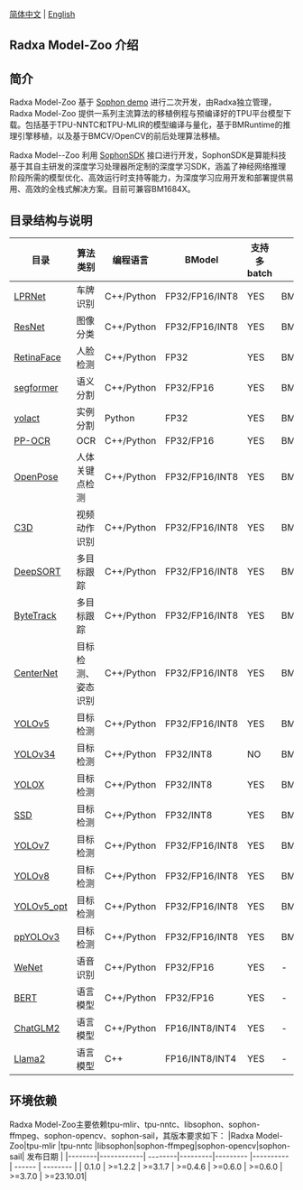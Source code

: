 [简体中文](./README.md) | [English](./README_EN.md)

## Radxa Model-Zoo 介绍


## 简介
Radxa Model-Zoo 基于 [Sophon demo](https://github.com/sophgo/sophon-demo) 进行二次开发，由Radxa独立管理，Radxa Model-Zoo 提供一系列主流算法的移植例程与预编译好的TPU平台模型下载。包括基于TPU-NNTC和TPU-MLIR的模型编译与量化，基于BMRuntime的推理引擎移植，以及基于BMCV/OpenCV的前后处理算法移植。

Radxa Model--Zoo 利用 [SophonSDK](https://developer.sophon.ai/site/index/material/all/all.html) 接口进行开发，SophonSDK是算能科技基于其自主研发的深度学习处理器所定制的深度学习SDK，涵盖了神经网络推理阶段所需的模型优化、高效运行时支持等能力，为深度学习应用开发和部署提供易用、高效的全栈式解决方案。目前可兼容BM1684X。

## 目录结构与说明
| 目录                                        | 算法类别         | 编程语言    | BModel | 支持多batch | 预处理库 |
|---                                          |---              |---          | ---     |---          |---      |
| [LPRNet](./sample/LPRNet/README.md)         | 车牌识别          | C++/Python | FP32/FP16/INT8 | YES | BMCV/OpenCV |
| [ResNet](./sample/ResNet/README.md)         | 图像分类          | C++/Python | FP32/FP16/INT8 | YES | BMCV/OpenCV |
| [RetinaFace](./sample/RetinaFace/README.md) | 人脸检测          | C++/Python | FP32           | YES | BMCV/OpenCV |
| [segformer](./sample/segformer/README.md)   | 语义分割           | C++/Python | FP32/FP16      | YES | BMCV/OpenCV |
| [yolact](./sample/yolact/README.md)         | 实例分割          | Python     | FP32           | YES | BMCV/OpenCV |
| [PP-OCR](./sample/PP-OCR/README.md)         | OCR              | C++/Python | FP32/FP16      | YES | BMCV/OpenCV |
| [OpenPose](./sample/OpenPose/README.md)     | 人体关键点检测     | C++/Python | FP32/FP16/INT8 | YES | BMCV/OpenCV |
| [C3D](./sample/C3D/README.md)               | 视频动作识别       | C++/Python | FP32/FP16/INT8 | YES | BMCV/OpenCV |
| [DeepSORT](./sample/DeepSORT/README.md)     | 多目标跟踪         | C++/Python | FP32/FP16/INT8 | YES | BMCV/OpenCV |
| [ByteTrack](./sample/ByteTrack/README.md)   | 多目标跟踪         | C++/Python | FP32/FP16/INT8 | YES | BMCV/OpenCV |
| [CenterNet](./sample/CenterNet/README.md)   | 目标检测、姿态识别 | C++/Python | FP32/FP16/INT8 | YES | BMCV |
| [YOLOv5](./sample/YOLOv5/README.md)         | 目标检测          | C++/Python | FP32/FP16/INT8 | YES | BMCV/OpenCV |
| [YOLOv34](./sample/YOLOv34/README.md)       | 目标检测          | C++/Python | FP32/INT8      | NO  | BMCV/OpenCV |
| [YOLOX](./sample/YOLOX/README.md)           | 目标检测          | C++/Python | FP32/INT8      | YES | BMCV/OpenCV |
| [SSD](./sample/SSD/README.md)               | 目标检测          | C++/Python | FP32/INT8      | YES | BMCV/OpenCV |
| [YOLOv7](./sample/YOLOv7/README.md)         | 目标检测           | C++/Python | FP32/FP16/INT8 | YES | BMCV/OpenCV|
| [YOLOv8](./sample/YOLOv8/README.md)         | 目标检测           | C++/Python | FP32/FP16/INT8 | YES | BMCV/OpenCV |
| [YOLOv5_opt](./sample/YOLOv5_opt/README.md) | 目标检测           | C++/Python | FP32/FP16/INT8 | YES | BMCV/OpenCV|
| [ppYOLOv3](./sample/ppYOLOv3/README.md)     | 目标检测           | C++/Python | FP32/FP16/INT8 | YES | BMCV/OpenCV|
| [WeNet](./sample/WeNet/README.md)           | 语音识别           | C++/Python | FP32/FP16      | YES | -   |
| [BERT](./sample/BERT/README.md)             | 语言模型           | C++/Python | FP32/FP16      | YES | -   |
| [ChatGLM2](./sample/chatglm2/README.md)     | 语言模型           | C++/Python | FP16/INT8/INT4 | YES | -   |
| [Llama2](./sample/Llama2/README.md)         | 语言模型           | C++        | FP16/INT8/INT4 | YES | -   |



## 环境依赖
Radxa Model-Zoo主要依赖tpu-mlir、tpu-nntc、libsophon、sophon-ffmpeg、sophon-opencv、sophon-sail，其版本要求如下：
|Radxa Model-Zoo|tpu-mlir |tpu-nntc |libsophon|sophon-ffmpeg|sophon-opencv|sophon-sail| 发布日期   |
|--------|------------| --------|---------|---------    |----------   | ------    | --------  |
| 0.1.0 | >=1.2.2     | >=3.1.7 | >=0.4.6 | >=0.6.0     | >=0.6.0     | >=3.7.0   | >=23.10.01|
